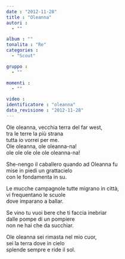 ```yaml
---
date : "2012-11-28"
title : "Oleanna"
autori : 
  - ""

album : ""
tonalita : "Re"
categories : 
  - "Scout"

gruppo : 
  - ""

momenti : 
  - ""

video : 
identificatore : "oleanna"
data_revisione : "2012-11-28"
---
```

  
  
Ole oleanna, vecchia terra del far west,  
tra le terre la più strana  
tutta io vorrei per me.  
Ole oleanna, ole oleanna-na!  
ole ole ole ole ole oleanna-na!  
  
  
  
She-nengo il caballero quando ad Oleanna fu  
mise in piedi un grattacielo  
con le fondamenta in su.  
  
  
Le mucche campagnole tutte migrano in città,  
vi frequentano le scuole  
dove imparano a ballar.  
  
  
Se vino tu vuoi bere che ti faccia inebriar  
dalle pompe di un pompiere  
non ne hai che da succhiar.  
  
  
Ole oleanna sei rimasta nel mio cuor,  
sei la terra dove in cielo  
splende sempre e ride il sol.  
  

